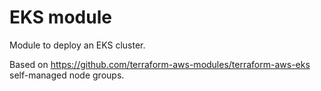 # EKS module

Module to deploy an EKS cluster.

Based on https://github.com/terraform-aws-modules/terraform-aws-eks
self-managed node groups.
